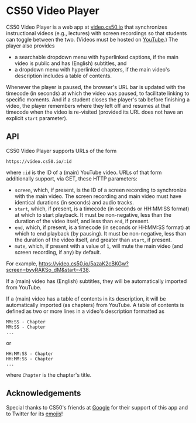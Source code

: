 # CS50 Video Player

CS50 Video Player is a web app at [video.cs50.io](https://video.cs50.io/) that synchronizes instructional videos (e.g., lectures) with screen recordings so that students can toggle between the two. (Videos must be hosted on [YouTube](https://www.youtube.com/).) The player also provides

* a searchable dropdown menu with hyperlinked captions, if the main video is public and has (English) subtitles, and
* a dropdown menu with hyperlinked chapters, if the main video's description includes a table of contents.

Whenever the player is paused, the browser's URL bar is updated with the timecode (in seconds) at which the video was paused, to facilitate linking to specific moments. And if a student closes the player's tab before finishing a video, the player remembers where they left off and resumes at that timecode when the video is re-visited (provided its URL does not have an explicit `start` parameter).

## API

CS50 Video Player supports URLs of the form

```
https://video.cs50.io/:id
```

where `:id` is the ID of a (main) YouTube video. URLs of that form additionally support, via GET, these HTTP parameters:

* `screen`, which, if present, is the ID of a screen recording to synchronize with the main video. The screen recording and main video must have identical durations (in seconds) and audio tracks.
* `start`, which, if present, is a timecode (in seconds or HH:MM:SS format) at which to start playback. It must be non-negative, less than the duration of the video itself, and less than `end`, if present.
* `end`, which, if present, is a timecode (in seconds or HH:MM:SS format) at which to end playback (by pausing). It must be non-negative, less than the duration of the video itself, and greater than `start`, if present.
* `mute`, which, if present with a value of `1`, will mute the main video (and screen recording, if any) by default.

For example, <https://video.cs50.io/5azaK2cBKGw?screen=byyRAKSo_dM&start=438>.

If a (main) video has (English) subtitles, they will be automatically imported from YouTube.

If a (main) video has a table of contents in its description, it will be automatically imported (as chapters) from YouTube. A table of contents is defined as two or more lines in a video's description formatted as

```
MM:SS - Chapter
MM:SS - Chapter
...
```

or

```
HH:MM:SS - Chapter
HH:MM:SS - Chapter
...
```

where `Chapter` is the chapter's title.

## Acknowledgements

Special thanks to CS50's friends at [Google](https://www.google.com/) for their support of this app and to Twitter for its [emojis](https://twemoji.twitter.com/)!
